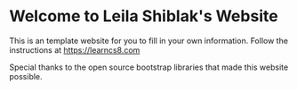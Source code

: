 
# Welcome to Leila Shiblak's Website

This is an template website for you to fill in your own information. Follow the instructions at https://learncs8.com

Special thanks to the open source bootstrap libraries that made this website possible. 
